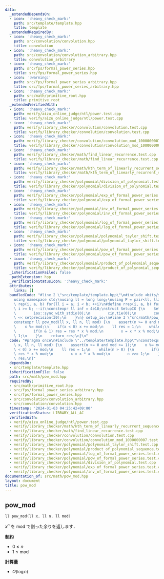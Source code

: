 ```yaml
---
data:
  _extendedDependsOn:
  - icon: ':heavy_check_mark:'
    path: src/template/template.hpp
    title: template
  _extendedRequiredBy:
  - icon: ':heavy_check_mark:'
    path: src/convolution/convolution.hpp
    title: convolution
  - icon: ':heavy_check_mark:'
    path: src/convolution/convolution_arbitrary.hpp
    title: convolution_arbitrary
  - icon: ':heavy_check_mark:'
    path: src/fps/formal_power_series.hpp
    title: src/fps/formal_power_series.hpp
  - icon: ':warning:'
    path: src/fps/formal_power_series_arbitrary.hpp
    title: src/fps/formal_power_series_arbitrary.hpp
  - icon: ':heavy_check_mark:'
    path: src/math/primitive_root.hpp
    title: primitive_root
  _extendedVerifiedWith:
  - icon: ':heavy_check_mark:'
    path: verify/aizu_online_judge/ntl/power.test.cpp
    title: verify/aizu_online_judge/ntl/power.test.cpp
  - icon: ':heavy_check_mark:'
    path: verify/library_checker/convolution/convolution.test.cpp
    title: verify/library_checker/convolution/convolution.test.cpp
  - icon: ':heavy_check_mark:'
    path: verify/library_checker/convolution/convolution_mod_1000000007.test.cpp
    title: verify/library_checker/convolution/convolution_mod_1000000007.test.cpp
  - icon: ':heavy_check_mark:'
    path: verify/library_checker/math/find_linear_recurrence.test.cpp
    title: verify/library_checker/math/find_linear_recurrence.test.cpp
  - icon: ':heavy_check_mark:'
    path: verify/library_checker/math/kth_term_of_linearly_recurrent_sequence.test.cpp
    title: verify/library_checker/math/kth_term_of_linearly_recurrent_sequence.test.cpp
  - icon: ':heavy_check_mark:'
    path: verify/library_checker/polynomial/division_of_polynomial.test.cpp
    title: verify/library_checker/polynomial/division_of_polynomial.test.cpp
  - icon: ':heavy_check_mark:'
    path: verify/library_checker/polynomial/exp_of_formal_power_series.test.cpp
    title: verify/library_checker/polynomial/exp_of_formal_power_series.test.cpp
  - icon: ':heavy_check_mark:'
    path: verify/library_checker/polynomial/inv_of_formal_power_series.test.cpp
    title: verify/library_checker/polynomial/inv_of_formal_power_series.test.cpp
  - icon: ':heavy_check_mark:'
    path: verify/library_checker/polynomial/log_of_formal_power_series.test.cpp
    title: verify/library_checker/polynomial/log_of_formal_power_series.test.cpp
  - icon: ':heavy_check_mark:'
    path: verify/library_checker/polynomial/polynomial_taylor_shift.test.cpp
    title: verify/library_checker/polynomial/polynomial_taylor_shift.test.cpp
  - icon: ':heavy_check_mark:'
    path: verify/library_checker/polynomial/pow_of_formal_power_series.test.cpp
    title: verify/library_checker/polynomial/pow_of_formal_power_series.test.cpp
  - icon: ':heavy_check_mark:'
    path: verify/library_checker/polynomial/product_of_polynomial_sequence.test.cpp
    title: verify/library_checker/polynomial/product_of_polynomial_sequence.test.cpp
  _isVerificationFailed: false
  _pathExtension: hpp
  _verificationStatusIcon: ':heavy_check_mark:'
  attributes:
    links: []
  bundledCode: "#line 2 \"src/template/template.hpp\"\n#include <bits/stdc++.h>\n\
    using namespace std;\nusing ll = long long;\nusing P = pair<ll, ll>;\n#define\
    \ rep(i, a, b) for(ll i = a; i < b; ++i)\n#define rrep(i, a, b) for(ll i = a;\
    \ i >= b; --i)\nconstexpr ll inf = 4e18;\nstruct SetupIO {\n    SetupIO() {\n\
    \        ios::sync_with_stdio(0);\n        cin.tie(0);\n        cout << fixed\
    \ << setprecision(30);\n    }\n} setup_io;\n#line 3 \"src/math/pow_mod.hpp\"\n\
    constexpr ll pow_mod(ll x, ll n, ll mod) {\n    assert(n >= 0 and mod >= 1);\n\
    \    x %= mod;\n    if(x < 0) x += mod;\n    ll res = 1;\n    while(n > 0) {\n\
    \        if(n & 1) res = res * x % mod;\n        x = x * x % mod;\n        n >>=\
    \ 1;\n    }\n    return res;\n}\n"
  code: "#pragma once\n#include \"../template/template.hpp\"\nconstexpr ll pow_mod(ll\
    \ x, ll n, ll mod) {\n    assert(n >= 0 and mod >= 1);\n    x %= mod;\n    if(x\
    \ < 0) x += mod;\n    ll res = 1;\n    while(n > 0) {\n        if(n & 1) res =\
    \ res * x % mod;\n        x = x * x % mod;\n        n >>= 1;\n    }\n    return\
    \ res;\n}"
  dependsOn:
  - src/template/template.hpp
  isVerificationFile: false
  path: src/math/pow_mod.hpp
  requiredBy:
  - src/math/primitive_root.hpp
  - src/fps/formal_power_series_arbitrary.hpp
  - src/fps/formal_power_series.hpp
  - src/convolution/convolution_arbitrary.hpp
  - src/convolution/convolution.hpp
  timestamp: '2024-01-03 04:25:42+09:00'
  verificationStatus: LIBRARY_ALL_AC
  verifiedWith:
  - verify/aizu_online_judge/ntl/power.test.cpp
  - verify/library_checker/math/kth_term_of_linearly_recurrent_sequence.test.cpp
  - verify/library_checker/math/find_linear_recurrence.test.cpp
  - verify/library_checker/convolution/convolution.test.cpp
  - verify/library_checker/convolution/convolution_mod_1000000007.test.cpp
  - verify/library_checker/polynomial/polynomial_taylor_shift.test.cpp
  - verify/library_checker/polynomial/product_of_polynomial_sequence.test.cpp
  - verify/library_checker/polynomial/log_of_formal_power_series.test.cpp
  - verify/library_checker/polynomial/pow_of_formal_power_series.test.cpp
  - verify/library_checker/polynomial/division_of_polynomial.test.cpp
  - verify/library_checker/polynomial/exp_of_formal_power_series.test.cpp
  - verify/library_checker/polynomial/inv_of_formal_power_series.test.cpp
documentation_of: src/math/pow_mod.hpp
layout: document
title: pow_mod
---
```


## pow_mod

```cpp
ll pow_mod(ll x, ll n, ll mod)
```

$x^{n}$ を $\mathrm{mod}$ で割った余りを返します．

**制約**

- $0 \leq n$
- $1 \leq \mathrm{mod}$

**計算量**

- $O(\log n)$